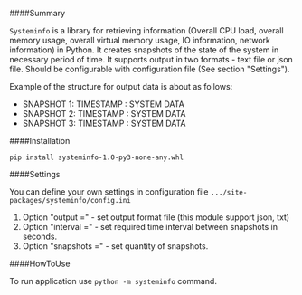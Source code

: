 ####Summary

`Systeminfo` is a library for retrieving information (Overall CPU load, overall memory usage, overall virtual memory usage, IO information, network information) in Python. It creates snapshots of the state of the system in necessary period of time. It supports output in two formats - text file or  json file. Should be configurable with configuration file (See section "Settings").

Example of the structure for output data is about as follows:
* SNAPSHOT 1: TIMESTAMP : SYSTEM DATA
* SNAPSHOT 2: TIMESTAMP : SYSTEM DATA
* SNAPSHOT 3: TIMESTAMP : SYSTEM DATA

####Installation

`pip install systeminfo-1.0-py3-none-any.whl` 

####Settings

You can define your own settings in configuration file `.../site-packages/systeminfo/config.ini`

1. Option "output =" - set output format file (this module support json, txt)
1. Option "interval =" - set required time interval between snapshots in seconds.
1. Option "snapshots =" - set quantity of snapshots.  

####HowToUse

To run application use `python -m systeminfo` command.


